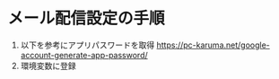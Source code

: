 # メール配信設定の手順
1. 以下を参考にアプリパスワードを取得
https://pc-karuma.net/google-account-generate-app-password/
2. 環境変数に登録